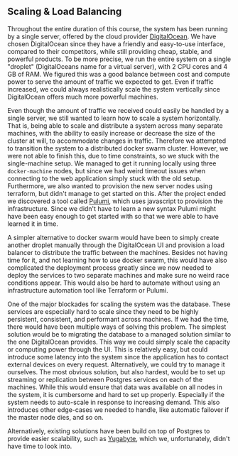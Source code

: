 ## Scaling & Load Balancing

<!-- Applied strategy for scaling and load balancing. -->

Throughout the entire duration of this course, the system has been running by a single server, offered by the cloud provider [DigitalOcean](https://www.digitalocean.com/). We have chosen DigitalOcean since they have a friendly and easy-to-use interface, compared to their competitors, while still providing cheap, stable, and powerful products. To be more precise, we run the entire system on a single "droplet" (DigitalOceans name for a virtual server), with 2 CPU cores and 4 GB of RAM. We figured this was a good balance between cost and compute power to serve the amount of traffic we expected to get. Even if traffic increased, we could always realistically scale the system vertically since DigitalOcean offers much more powerful machines.

Even though the amount of traffic we received could easily be handled by a single server, we still wanted to learn how to scale a system horizontally. That is, being able to scale and distribute a system across many separate machines, with the ability to easily increase or decrease the size of the cluster at will, to accommodate changes in traffic. Therefore we attempted to transition the system to a distributed docker swarm cluster. However, we were not able to finish this, due to time constraints, so we stuck with the single-machine setup. We managed to get it running locally using three `docker-machine` nodes, but since we had weird timeout issues when connecting to the web application simply stuck with the old setup. Furthermore, we also wanted to provision the new server nodes using terraform, but didn't manage to get started on this. After the project ended we discovered a tool called [Pulumi](https://www.pulumi.com/), which uses javascript to provision the infrastructure. Since we didn't have to learn a new syntax Pulumi might have been easy enough to get started with so that we were able to have learned it in time.

A simpler alternative to docker swarm would have been to simply create another droplet manually through the DigitalOcean UI and provision a load balancer to distribute the traffic between the machines. Besides not having time for it, and not learning how to use docker swarm, this would have also complicated the deployment process greatly since we now needed to deploy the services to two separate machines and make sure no weird race conditions appear. This would also be hard to automate without using an infrastructure automation tool like Terraform or Pulumi.

One of the major blockades for scaling the system was the database. These services are especially hard to scale since they need to be highly persistent, consistent, and performant across machines. If we had the time, there would have been multiple ways of solving this problem. The simplest solution would be to migrating the database to a managed solution similar to the one DigitalOcean provides. This way we could simply scale the capacity or computing power through the UI. This is relatively easy, but could introduce some latency into the system since the application has to contact external devices on every request.
Alternatively, we could try to manage it ourselves. The most obvious solution, but also hardest, would be to set up streaming or replication between Postgres services on each of the machines. While this would ensure that data was available on all nodes in the system, it is cumbersome and hard to set up properly. Especially if the system needs to auto-scale in response to increasing demand. This also introduces other edge-cases we needed to handle, like automatic failover if the master node dies, and so on.

Alternatively, existing solutions have been build on top of Postgres to provide easier scalability, such as [Yugabyte](https://www.yugabyte.com/), which we, unfortunately, didn't have time to look into.